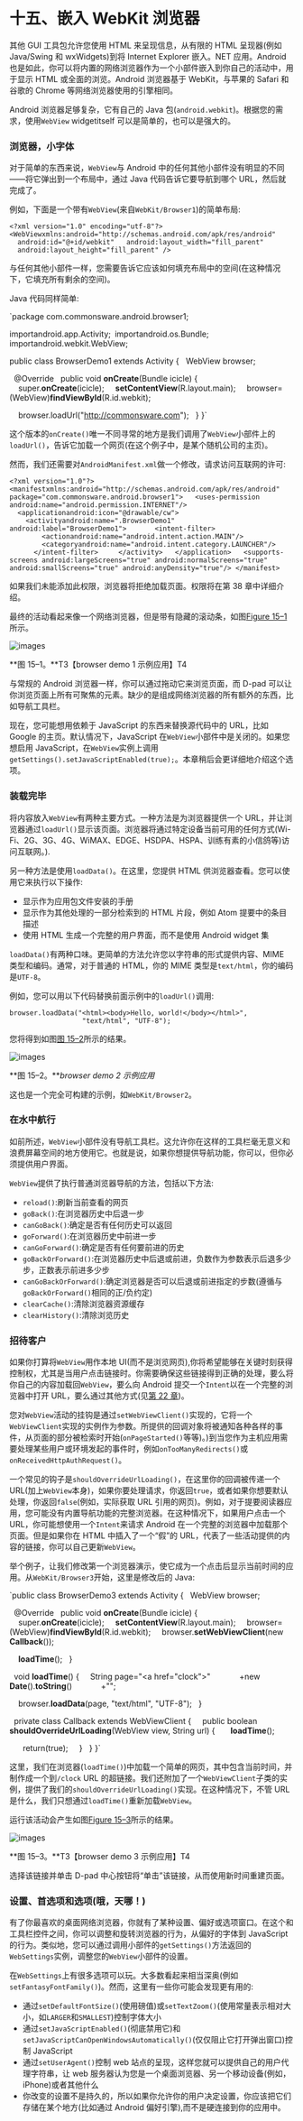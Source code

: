 # 十五、嵌入 WebKit 浏览器

其他 GUI 工具包允许您使用 HTML 来呈现信息，从有限的 HTML 呈现器(例如 Java/Swing 和 wxWidgets)到将 Internet Explorer 嵌入。NET 应用。Android 也是如此，你可以将内置的网络浏览器作为一个小部件嵌入到你自己的活动中，用于显示 HTML 或全面的浏览。Android 浏览器基于 WebKit，与苹果的 Safari 和谷歌的 Chrome 等网络浏览器使用的引擎相同。

Android 浏览器足够复杂，它有自己的 Java 包(`android.webkit`)。根据您的需求，使用`WebView` widgetitself 可以是简单的，也可以是强大的。

### 浏览器，小字体

对于简单的东西来说，`WebView`与 Android 中的任何其他小部件没有明显的不同——将它弹出到一个布局中，通过 Java 代码告诉它要导航到哪个 URL，然后就完成了。

例如，下面是一个带有`WebView`(来自`WebKit/Browser1`)的简单布局:

`<?xml version="1.0" encoding="utf-8"?>
<WebViewxmlns:android="http://schemas.android.com/apk/res/android"
  android:id="@+id/webkit"
  android:layout_width="fill_parent"
  android:layout_height="fill_parent"
/>`

与任何其他小部件一样，您需要告诉它应该如何填充布局中的空间(在这种情况下，它填充所有剩余的空间)。

Java 代码同样简单:

`package com.commonsware.android.browser1;

importandroid.app.Activity;` `importandroid.os.Bundle;
importandroid.webkit.WebView;

public class BrowserDemo1 extends Activity {
  WebView browser;

  @Override
  public void **onCreate**(Bundle icicle) {
    super.**onCreate**(icicle);
    **setContentView**(R.layout.main);
    browser=(WebView)**findViewById**(R.id.webkit);

    browser.loadUrl("http://commonsware.com");
  }
}`

这个版本的`onCreate()`唯一不同寻常的地方是我们调用了`WebView`小部件上的`loadUrl()`，告诉它加载一个网页(在这个例子中，是某个随机公司的主页)。

然而，我们还需要对`AndroidManifest.xml`做一个修改，请求访问互联网的许可:

`<?xml version="1.0"?>
<manifestxmlns:android="http://schemas.android.com/apk/res/android"
package="com.commonsware.android.browser1">
  <uses-permission android:name="android.permission.INTERNET"/>
  <applicationandroid:icon="@drawable/cw">
    <activityandroid:name=".BrowserDemo1" android:label="BrowserDemo1">
      <intent-filter>
        <actionandroid:name="android.intent.action.MAIN"/>
        <categoryandroid:name="android.intent.category.LAUNCHER"/>
      </intent-filter>
    </activity>
  </application>
  <supports-screens android:largeScreens="true"
android:normalScreens="true" android:smallScreens="true" android:anyDensity="true"/>
</manifest>`

如果我们未能添加此权限，浏览器将拒绝加载页面。权限将在第 38 章中详细介绍。

最终的活动看起来像一个网络浏览器，但是带有隐藏的滚动条，如图[Figure 15–1](#fig_15_1)所示。

![images](img/1501.jpg)

**图 15–1。**T3【browser demo 1 示例应用】T4

与常规的 Android 浏览器一样，你可以通过拖动它来浏览页面，而 D-pad 可以让你浏览页面上所有可聚焦的元素。缺少的是组成网络浏览器的所有额外的东西，比如导航工具栏。

现在，您可能想用依赖于 JavaScript 的东西来替换源代码中的 URL，比如 Google 的主页。默认情况下，JavaScript 在`WebView`小部件中是关闭的。如果您想启用 JavaScript，在`WebView`实例上调用`getSettings().setJavaScriptEnabled(true);`。本章稍后会更详细地介绍这个选项。

### 装载完毕

将内容放入`WebView`有两种主要方式。一种方法是为浏览器提供一个 URL，并让浏览器通过`loadUrl()`显示该页面。浏览器将通过特定设备当前可用的任何方式(Wi-Fi、2G、3G、4G、WiMAX、EDGE、HSDPA、HSPA、训练有素的小信鸽等)访问互联网。).

另一种方法是使用`loadData()`。在这里，您提供 HTML 供浏览器查看。您可以使用它来执行以下操作:

*   显示作为应用包文件安装的手册
*   显示作为其他处理的一部分检索到的 HTML 片段，例如 Atom 提要中的条目描述
*   使用 HTML 生成一个完整的用户界面，而不是使用 Android widget 集

`loadData()`有两种口味。更简单的方法允许您以字符串的形式提供内容、MIME 类型和编码。通常，对于普通的 HTML，你的 MIME 类型是`text/html`，你的编码是`UTF-8`。

例如，您可以用以下代码替换前面示例中的`loadUrl()`调用:

`browser.loadData("<html><body>Hello, world!</body></html>",
                  "text/html", "UTF-8");`

您将得到如图[图 15–2](#fig_15_2)所示的结果。

![images](img/1502.jpg)

**图 15–2。***browser demo 2 示例应用*

这也是一个完全可构建的示例，如`WebKit/Browser2`。

### 在水中航行

如前所述，`WebView`小部件没有导航工具栏。这允许你在这样的工具栏毫无意义和浪费屏幕空间的地方使用它。也就是说，如果你想提供导航功能，你可以，但你必须提供用户界面。

`WebView`提供了执行普通浏览器导航的方法，包括以下方法:

*   `reload()`:刷新当前查看的网页
*   `goBack()`:在浏览器历史中后退一步
*   `canGoBack()`:确定是否有任何历史可以返回
*   `goForward()`:在浏览器历史中前进一步
*   `canGoForward()`:确定是否有任何要前进的历史
*   `goBackOrForward()`:在浏览器历史中后退或前进，负数作为参数表示后退多少步，正数表示前进多少步
*   `canGoBackOrForward()`:确定浏览器是否可以后退或前进指定的步数(遵循与`goBackOrForward()`相同的正/负约定)
*   `clearCache()`:清除浏览器资源缓存
*   `clearHistory()`:清除浏览历史

### 招待客户

如果你打算将`WebView`用作本地 UI(而不是浏览网页),你将希望能够在关键时刻获得控制权，尤其是当用户点击链接时。你需要确保这些链接得到正确的处理，要么将你自己的内容加载回`WebView`，要么向 Android 提交一个`Intent`以在一个完整的浏览器中打开 URL，要么通过其他方式(见[第 22 章](22.html#ch22))。

您对`WebView`活动的挂钩是通过`setWebViewClient()`实现的，它将一个`WebViewClient`实现的实例作为参数。所提供的回调对象将被通知各种各样的事件，从页面的部分被检索时开始(`onPageStarted()`等等)。)到当您作为主机应用需要处理某些用户或环境发起的事件时，例如`onTooManyRedirects()`或`onReceivedHttpAuthRequest()`。

一个常见的钩子是`shouldOverrideUrlLoading()`，在这里你的回调被传递一个 URL(加上`WebView`本身)，如果你要处理请求，你返回`true`，或者如果你想要默认处理，你返回`false`(例如，实际获取 URL 引用的网页)。例如，对于提要阅读器应用，您可能没有内置导航功能的完整浏览器。在这种情况下，如果用户点击一个 URL，你可能想使用一个`Intent`来请求 Android 在一个完整的浏览器中加载那个页面。但是如果你在 HTML 中插入了一个“假”的 URL，代表了一些活动提供的内容的链接，你可以自己更新`WebView`。

举个例子，让我们修改第一个浏览器演示，使它成为一个点击后显示当前时间的应用。从`WebKit/Browser3`开始，这里是修改后的 Java:

`public class BrowserDemo3 extends Activity {
  WebView browser;

  @Override
  public void **onCreate**(Bundle icicle) {
    super.**onCreate**(icicle);
    **setContentView**(R.layout.main);
    browser=(WebView)**findViewById**(R.id.webkit);
    browser.**setWebViewClient**(new **Callback**());

    **loadTime**();
  }

  void **loadTime**() {
    String page="<html><body><a href=\"clock\">"
            +new **Date**().**toString**()
            +"</a></body></html>";

    browser.**loadData**(page, "text/html", "UTF-8");
  }

  private class Callback extends WebViewClient {
    public boolean **shouldOverrideUrlLoading**(WebView view, String url) {
      **loadTime**();

      return(true);
    }
  }
}`

这里，我们在浏览器(`loadTime()`)中加载一个简单的网页，其中包含当前时间，并制作成一个到`/clock` URL 的超链接。我们还附加了一个`WebViewClient`子类的实例，提供了我们的`shouldOverrideUrlLoading()`实现。在这种情况下，不管 URL 是什么，我们只想通过`loadTime()`重新加载`WebView`。

运行该活动会产生如图[Figure 15–3](#fig_15_3)所示的结果。

![images](img/1503.jpg)

**图 15–3。**T3【browser demo 3 示例应用】T4

选择该链接并单击 D-pad 中心按钮将“单击”该链接，从而使用新时间重建页面。

### 设置、首选项和选项(哦，天哪！)

有了你最喜欢的桌面网络浏览器，你就有了某种设置、偏好或选项窗口。在这个和工具栏控件之间，你可以调整和旋转浏览器的行为，从偏好的字体到 JavaScript 的行为。类似地，您可以通过调用小部件的`getSettings()`方法返回的`WebSettings`实例，调整您的`WebView`小部件的设置。

在`WebSettings`上有很多选项可以玩。大多数看起来相当深奥(例如`setFantasyFontFamily()`)。然而，这里有一些你可能会发现更有用的:

*   通过`setDefaultFontSize()`(使用磅值)或`setTextZoom()`(使用常量表示相对大小，如`LARGER`和`SMALLEST`)控制字体大小
*   通过`setJavaScriptEnabled()`(彻底禁用它)和`setJavaScriptCanOpenWindowsAutomatically()`(仅仅阻止它打开弹出窗口)控制 JavaScript
*   通过`setUserAgent()`控制 web 站点的呈现，这样您就可以提供自己的用户代理字符串，让 web 服务器认为您是一个桌面浏览器、另一个移动设备(例如，iPhone)或者其他什么
*   你改变的设置不是持久的，所以如果你允许你的用户决定设置，你应该把它们存储在某个地方(比如通过 Android 偏好引擎),而不是硬连接到你的应用中。